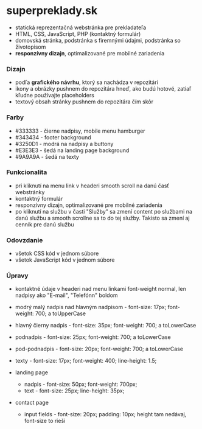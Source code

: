 # superpreklady.sk

- statická reprezentačná webstránka pre prekladateľa
- HTML, CSS, JavaScript, PHP (kontaktný formulár)
- domovská stránka, podstránka s firemnými údajmi, podstránka so životopisom
- **responzívny dizajn**, optimalizované pre mobilné zariadenia

### Dizajn
- podľa **grafického návrhu**, ktorý sa nachádza v repozitári
- ikony a obrázky pushnem do repozitára hneď, ako budú hotové, zatiaľ kľudne používajte placeholders
- textový obsah stránky pushnem do repozitára čím skôr

### Farby
- #333333 - čierne nadpisy, mobile menu hamburger
- #343434 - footer background
- #3250D1 - modrá na nadpisy a buttony
- #E3E3E3 - šedá na landing page background
- #9A9A9A - šedá na texty

### Funkcionalita
- pri kliknutí na menu link v headeri smooth scroll na danú časť webstránky
- kontaktný formulár
- responzívny dizajn, optimalizované pre mobilné zariadenia
- po kliknutí na službu v časti "Služby" sa zmení content po službami na danú službu a smooth scrollne sa to do tej služby. Takisto sa zmení aj cenník pre danú službu

### Odovzdanie
- všetok CSS kód v jednom súbore
- všetok JavaScript kód v jednom súbore


### Úpravy
- kontaktné údaje v headeri nad menu linkami font-weight normal, len nadpisy ako "E-mail", "Telefónn" boldom

- modrý malý nadpis nad hlavným nadpisom - font-size: 17px; font-weight: 700; a toUpperCase
- hlavný čierny nadpis - font-size: 35px; font-weight: 700; a toLowerCase
- podnadpis - font-size: 25px; font-weight: 700; a toLowerCase
- pod-podnadpis - font-size: 20px; font-weight: 700; a toLowerCase
- texty - font-size: 17px; font-weight: 400; line-height: 1.5;

- landing page
  - nadpis - font-size: 50px; font-weight: 700px;
  - text - font-size: 25px; line-height: 35px;
- contact page
  - input fields - font-size: 20px; padding: 10px; height tam nedávaj, font-size to rieši
